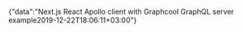{"data":"Next.js React Apollo client with Graphcool GraphQL server example2019-12-22T18:06:11+03:00"}
